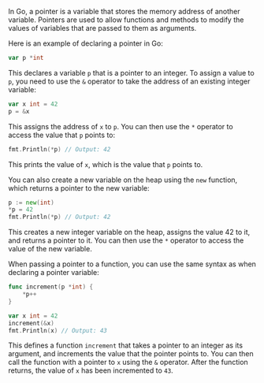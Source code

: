 In Go, a pointer is a variable that stores the memory address of another variable. Pointers are used to allow functions and methods to modify the values of variables that are passed to them as arguments.

Here is an example of declaring a pointer in Go:

```go
var p *int
```

This declares a variable `p` that is a pointer to an integer. To assign a value to `p`, you need to use the `&` operator to take the address of an existing integer variable:

```go
var x int = 42
p = &x
```

This assigns the address of `x` to `p`. You can then use the `*` operator to access the value that `p` points to:

```go
fmt.Println(*p) // Output: 42
```

This prints the value of `x`, which is the value that `p` points to.

You can also create a new variable on the heap using the `new` function, which returns a pointer to the new variable:

```go
p := new(int)
*p = 42
fmt.Println(*p) // Output: 42
```

This creates a new integer variable on the heap, assigns the value 42 to it, and returns a pointer to it. You can then use the `*` operator to access the value of the new variable.

When passing a pointer to a function, you can use the same syntax as when declaring a pointer variable:

```go
func increment(p *int) {
    *p++
}

var x int = 42
increment(&x)
fmt.Println(x) // Output: 43
```

This defines a function `increment` that takes a pointer to an integer as its argument, and increments the value that the pointer points to. You can then call the function with a pointer to `x` using the `&` operator. After the function returns, the value of `x` has been incremented to `43`.